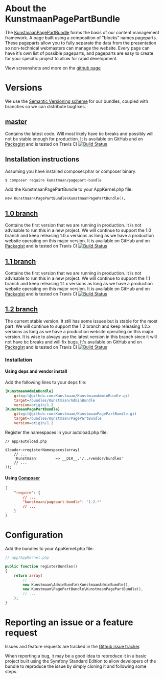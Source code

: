 # About the KunstmaanPagePartBundle

The [KunstmaanPagePartBundle](https://github.com/Kunstmaan/KunstmaanPagePartBundle) forms the basis of our content management
framework. A page built using a composition of "blocks" names pageparts. These pageparts allow you to fully separate the
data from the presentation so non-technical webmasters can manage the website. Every page can have it's own list of possible pageparts,
and pageparts are easy to create for your specific project to allow for rapid development.

View screenshots and more on the [github page](http://kunstmaan.github.com/KunstmaanPagePartBundle)

# Versions

We use the [Semantic Versioning scheme](http://semver.org) for our bundles, coupled with branches so we can distribute
bugfixes.

## [master](https://github.com/Kunstmaan/KunstmaanPagePartBundle)

Contains the latest code. Will most likely have bc breaks and possibly will not be stable enough for production. It is
available on GitHub and on [Packagist](http://packagist.org/packages/kunstmaan/pagepart-bundle) and is tested on
Travis CI [![Build Status](https://secure.travis-ci.org/Kunstmaan/KunstmaanPagePartBundle.png?branch=master)](http://travis-ci.org/Kunstmaan/KunstmaanPagePartBundle)

Installation instructions
-------------------------
Assuming you have installed composer.phar or composer binary:

``` bash
$ composer require kunstmaan/pagepart-bundle
```

Add the KunstmaanPagePartBundle to your AppKernel.php file:

```
new Kunstmaan\PagePartBundle\KunstmaanPagePartBundle(),
```

## [1.0 branch](https://github.com/Kunstmaan/KunstmaanPagePartBundle/tree/1.0)

Contains the first version that we are running in production. It is not advisable to run this in a new project. We will
continue to support the 1.0 branch and keep releasing 1.0.x versions as long as we have a production website operating
on this major version. It is available on GitHub and on [Packagist](http://packagist.org/packages/kunstmaan/pagepart-bundle)
and is tested on Travis CI [![Build Status](https://secure.travis-ci.org/Kunstmaan/KunstmaanPagePartBundle.png?branch=1.0)](http://travis-ci.org/Kunstmaan/KunstmaanPagePartBundle)

## [1.1 branch](https://github.com/Kunstmaan/KunstmaanPagePartBundle/tree/1.1)

Contains the first version that we are running in production. It is not advisable to run this in a new project. We will
continue to support the 1.1 branch and keep releasing 1.1.x versions as long as we have a production website operating
on this major version. It is available on GitHub and on [Packagist](http://packagist.org/packages/kunstmaan/pagepart-bundle)
and is tested on Travis CI [![Build Status](https://secure.travis-ci.org/Kunstmaan/KunstmaanPagePartBundle.png?branch=1.1)](http://travis-ci.org/Kunstmaan/KunstmaanPagePartBundle)

## [1.2 branch](https://github.com/Kunstmaan/KunstmaanPagePartBundle/tree/1.2)

The current stable version. It still has some issues but is stable for the most part. We will continue to support the
1.2 branch and keep releasing 1.2.x versions as long as we have a production website operating on this major version.
It is wise to always use the latest version in this branch since it will not have bc breaks and will fix bugs. It's
available on GitHub and on [Packagist](http://packagist.org/packages/kunstmaan/pagepart-bundle) and is tested on
Travis CI [![Build Status](https://secure.travis-ci.org/Kunstmaan/KunstmaanPagePartBundle.png?branch=1.2)](http://travis-ci.org/Kunstmaan/KunstmaanPagePartBundle)

### Installation
#### Using deps and vendor install

Add the following lines to your deps file:

```ini
[KunstmaanAdminBundle]
    git=git@github.com:Kunstmaan/KunstmaanAdminBundle.git
    target=/bundles/Kunstmaan/AdminBundle
    version=origin/1.2
[KunstmaanPagePartBundle]
    git=git@github.com:Kunstmaan/KunstmaanPagePartBundle.git
    target=/bundles/Kunstmaan/PagePartBundle
    version=origin/1.2
```

Register the namespaces in your autoload.php file:

```
// app/autoload.php

$loader->registerNamespaces(array(
    // ...
    'Kunstmaan'        => __DIR__.'/../vendor/bundles'
    // ...
));

```

#### Using [Composer](http://getcomposer.org)

```json
{
    "require": {
        // ...
        "kunstmaan/pagepart-bundle": "1.2.*"
        // ...
    }
}
```

# Configuration

Add the bundles to your AppKernel.php file:

```php
// app/AppKernel.php

public function registerBundles()
{
    return array(
        // ...
        new Kunstmaan\AdminBundle\KunstmaanAdminBundle(),
        new Kunstmaan\PagePartBundle\KunstmaanPagePartBundle(),
        // ...
    );
}
```

# Reporting an issue or a feature request

Issues and feature requests are tracked in the [Github issue tracker](https://github.com/Kunstmaan/KunstmaanSearchBundle/issues).

When reporting a bug, it may be a good idea to reproduce it in a basic project built using the Symfony Standard Edition
to allow developers of the bundle to reproduce the issue by simply cloning it and following some steps.
